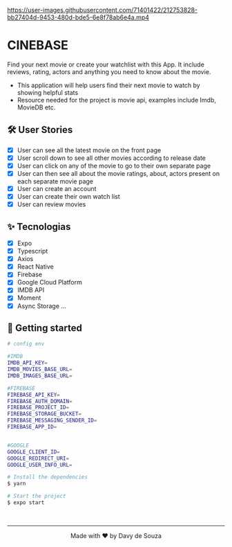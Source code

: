 
https://user-images.githubusercontent.com/71401422/212753828-bb27404d-9453-480d-bde5-6e8f78ab6e4a.mp4

# CINEBASE

Find your next movie or create your watchlist with this App. It include reviews, rating, actors and anything you need to know about the movie.

-   This application will help users find their next movie to watch by showing helpful stats
-   Resource needed for the project is movie api, examples include Imdb, MovieDB etc.

## :hammer_and_wrench:  User Stories

-   [x] User can see all the latest movie on the front page
-   [x] User scroll down to see all other movies according to release date
-   [x] User can click on any of the movie to go to their own separate page
-   [x] User can then see all about the movie ratings, about, actors present on each separate movie page
-   [x] User can create an account
-   [x] User can create their own watch list
-   [x] User can review movies

## ✨ Tecnologias

- [x] Expo
- [x] Typescript
- [x] Axios
- [x] React Native
- [x] Firebase
- [x] Google Cloud Platform
- [x] IMDB API
- [x] Moment
- [x] Async Storage
...

## 🚀 Getting started


```bash
# config env

#IMDB
IMDB_API_KEY=
IMDB_MOVIES_BASE_URL=
IMDB_IMAGES_BASE_URL=

#FIREBASE
FIREBASE_API_KEY=
FIREBASE_AUTH_DOMAIN=
FIREBASE_PROJECT_ID=
FIREBASE_STORAGE_BUCKET=
FIREBASE_MESSAGING_SENDER_ID=
FIREBASE_APP_ID=


#GOOGLE
GOOGLE_CLIENT_ID=
GOOGLE_REDIRECT_URI=
GOOGLE_USER_INFO_URL=

```


```bash
# Install the dependencies
$ yarn

# Start the project
$ expo start
```

</br>

---
<p align="center">Made with ❤️ by Davy de Souza</p>
